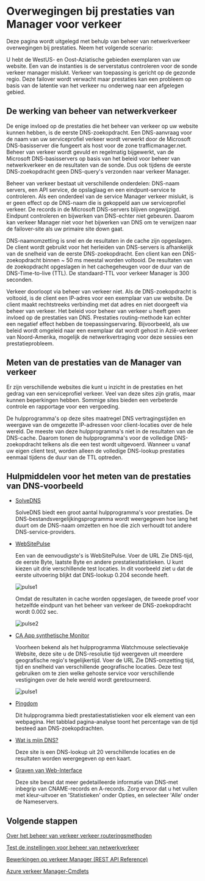 <properties
    pageTitle="Overwegingen bij prestaties voor Azure verkeer Manager | Microsoft Azure"
    description="Inzicht in prestaties op het beheer van verkeer en het testen van de prestaties van uw website wanneer u met beheer van verkeer"
    services="traffic-manager"
    documentationCenter=""
    authors="sdwheeler"
    manager="carmonm"
    editor=""
/>
<tags
    ms.service="traffic-manager"
    ms.devlang="na"
    ms.topic="article"
    ms.tgt_pltfrm="na"
    ms.workload="infrastructure-services"
    ms.date="10/11/2016"
    ms.author="sewhee"
/>

# <a name="performance-considerations-for-traffic-manager"></a>Overwegingen bij prestaties van Manager voor verkeer

Deze pagina wordt uitgelegd met behulp van beheer van netwerkverkeer overwegingen bij prestaties. Neem het volgende scenario:

U hebt de WestUS- en Oost-Aziatische gebieden exemplaren van uw website. Een van de instanties is de serverstatus controleren voor de sonde verkeer manager mislukt. Verkeer van toepassing is gericht op de gezonde regio. Deze failover wordt verwacht maar prestaties kan een probleem op basis van de latentie van het verkeer nu onderweg naar een afgelegen gebied.

## <a name="how-traffic-manager-works"></a>De werking van beheer van netwerkverkeer

De enige invloed op de prestaties die het beheer van verkeer op uw website kunnen hebben, is de eerste DNS-zoekopdracht. Een DNS-aanvraag voor de naam van uw serviceprofiel verkeer wordt verwerkt door de Microsoft DNS-basisserver die fungeert als host voor de zone trafficmanager.net. Beheer van verkeer wordt gevuld en regelmatig bijgewerkt, van de Microsoft DNS-basisservers op basis van het beleid voor beheer van netwerkverkeer en de resultaten van de sonde. Dus ook tijdens de eerste DNS-zoekopdracht geen DNS-query's verzonden naar verkeer Manager.

Beheer van verkeer bestaat uit verschillende onderdelen: DNS-naam servers, een API service, de opslaglaag en een eindpunt-service te controleren. Als een onderdeel van de service Manager verkeer mislukt, is er geen effect op de DNS-naam die is gekoppeld aan uw serviceprofiel verkeer. De records in de Microsoft DNS-servers blijven ongewijzigd. Eindpunt controleren en bijwerken van DNS-echter niet gebeuren. Daarom kan verkeer Manager niet voor het bijwerken van DNS om te verwijzen naar de failover-site als uw primaire site down gaat.

DNS-naamomzetting is snel en de resultaten in de cache zijn opgeslagen. De client wordt gebruikt voor het herleiden van DNS-servers is afhankelijk van de snelheid van de eerste DNS-zoekopdracht. Een client kan een DNS-zoekopdracht binnen ~ 50 ms meestal worden voltooid. De resultaten van de zoekopdracht opgeslagen in het cachegeheugen voor de duur van de DNS-Time-to-live (TTL). De standaard-TTL voor verkeer Manager is 300 seconden.

Verkeer doorloopt via beheer van verkeer niet. Als de DNS-zoekopdracht is voltooid, is de client een IP-adres voor een exemplaar van uw website. De client maakt rechtstreeks verbinding met dat adres en niet doorgeeft via beheer van verkeer. Het beleid voor beheer van verkeer u heeft geen invloed op de prestaties van DNS. Prestaties routing-methode kan echter een negatief effect hebben de toepassingservaring. Bijvoorbeeld, als uw beleid wordt omgeleid naar een exemplaar dat wordt gehost in Azië-verkeer van Noord-Amerika, mogelijk de netwerkvertraging voor deze sessies een prestatieprobleem.

## <a name="measuring-traffic-manager-performance"></a>Meten van de prestaties van de Manager van verkeer

Er zijn verschillende websites die kunt u inzicht in de prestaties en het gedrag van een serviceprofiel verkeer. Veel van deze sites zijn gratis, maar kunnen beperkingen hebben. Sommige sites bieden een verbeterde controle en rapportage voor een vergoeding.

De hulpprogramma's op deze sites maatregel DNS vertragingstijden en weergave van de omgezette IP-adressen voor client-locaties over de hele wereld. De meeste van deze hulpprogramma's niet in de resultaten van de DNS-cache. Daarom tonen de hulpprogramma's voor de volledige DNS-zoekopdracht telkens als die een test wordt uitgevoerd. Wanneer u vanaf uw eigen client test, worden alleen de volledige DNS-lookup prestaties eenmaal tijdens de duur van de TTL optreden.

## <a name="sample-tools-to-measure-dns-performance"></a>Hulpmiddelen voor het meten van de prestaties van DNS-voorbeeld

- [SolveDNS](http://www.solvedns.com/dns-comparison/)

    SolveDNS biedt een groot aantal hulpprogramma's voor prestaties. De DNS-bestandsvergelijkingsprogramma wordt weergegeven hoe lang het duurt om de DNS-naam omzetten en hoe die zich verhoudt tot andere DNS-service-providers.

- [WebSitePulse](http://www.websitepulse.com/help/tools.php)

    Een van de eenvoudigste's is WebSitePulse. Voer de URL Zie DNS-tijd, de eerste Byte, laatste Byte en andere prestatiestatistieken. U kunt kiezen uit drie verschillende test locaties. In dit voorbeeld ziet u dat de eerste uitvoering blijkt dat DNS-lookup 0.204 seconde heeft.

    ![pulse1](./media/traffic-manager-performance-considerations/traffic-manager-web-site-pulse.png)

    Omdat de resultaten in cache worden opgeslagen, de tweede proef voor hetzelfde eindpunt van het beheer van verkeer de DNS-zoekopdracht wordt 0.002 sec.

    ![pulse2](./media/traffic-manager-performance-considerations/traffic-manager-web-site-pulse2.png)

- [CA App synthetische Monitor](https://asm.ca.com/en/checkit.php)

    Voorheen bekend als het hulpprogramma Watchmouse selectievakje Website, deze site u de DNS-resolutie tijd weergeven uit meerdere geografische regio's tegelijkertijd. Voer de URL Zie DNS-omzetting tijd, tijd en snelheid van verschillende geografische locaties. Deze test gebruiken om te zien welke gehoste service voor verschillende vestigingen over de hele wereld wordt geretourneerd.

    ![pulse1](./media/traffic-manager-performance-considerations/traffic-manager-web-site-watchmouse.png)

- [Pingdom](http://tools.pingdom.com/)

    Dit hulpprogramma biedt prestatiestatistieken voor elk element van een webpagina. Het tabblad pagina-analyse toont het percentage van de tijd besteed aan DNS-zoekopdrachten.

- [Wat is mijn DNS?](http://www.whatsmydns.net/)

    Deze site is een DNS-lookup uit 20 verschillende locaties en de resultaten worden weergegeven op een kaart.

- [Graven van Web-Interface](http://www.digwebinterface.com)

    Deze site bevat dat meer gedetailleerde informatie van DNS-met inbegrip van CNAME-records en A-records. Zorg ervoor dat u het vullen met kleur-uitvoer en 'Statistieken' onder Opties, en selecteer 'Alle' onder de Nameservers.

## <a name="next-steps"></a>Volgende stappen

[Over het beheer van verkeer verkeer routeringsmethoden](traffic-manager-routing-methods.md)

[Test de instellingen voor beheer van netwerkverkeer](traffic-manager-testing-settings.md)

[Bewerkingen op verkeer Manager (REST API Reference)](http://go.microsoft.com/fwlink/?LinkId=313584)

[Azure verkeer Manager-Cmdlets](http://go.microsoft.com/fwlink/p/?LinkId=400769)

